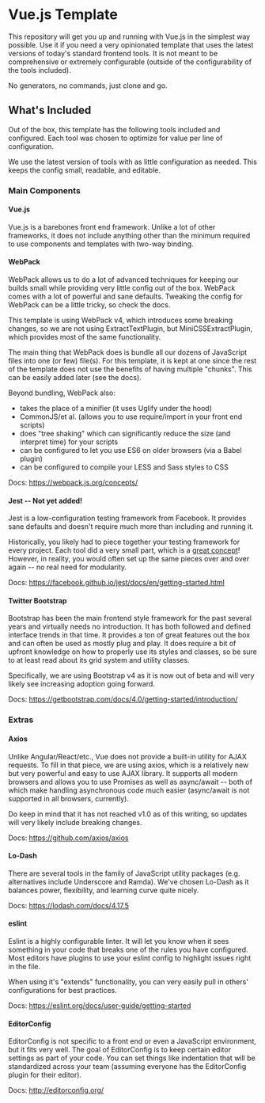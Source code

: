 # Vue.js Template

This repository will get you up and running with Vue.js in the simplest way possible. Use it if you need a very opinionated template that uses the latest versions of today's standard frontend tools. It is not meant to be comprehensive or extremely configurable (outside of the configurability of the tools included).

No generators, no commands, just clone and go.

## What's Included

Out of the box, this template has the following tools included and configured. Each tool was chosen to optimize for value per line of configuration.

We use the latest version of tools with as little configuration as needed. This keeps the config small, readable, and editable.

### Main Components

#### Vue.js

Vue.js is a barebones front end framework. Unlike a lot of other frameworks, it does not include anything other than the minimum required to use components and templates with two-way binding.

#### WebPack

WebPack allows us to do a lot of advanced techniques for keeping our builds small while providing very little config out of the box. WebPack comes with a lot of powerful and sane defaults. Tweaking the config for WebPack can be a little tricky, so check the docs.

This template is using WebPack v4, which introduces some breaking changes, so we are not using ExtractTextPlugin, but MiniCSSExtractPlugin, which provides most of the same functionality.

The main thing that WebPack does is bundle all our dozens of JavaScript files into one (or few) file(s). For this template, it is kept at one since the rest of the template does not use the benefits of having multiple "chunks". This can be easily added later (see the docs).

Beyond bundling, WebPack also:

 - takes the place of a minifier (it uses Uglify under the hood)
 - CommonJS/et al. (allows you to use require/import in your front end scripts)
 - does "tree shaking" which can significantly reduce the size (and interpret time) for your scripts
 - can be configured to let you use ES6 on older browsers (via a Babel plugin)
 - can be configured to compile your LESS and Sass styles to CSS

Docs: https://webpack.js.org/concepts/

#### Jest  -- Not yet added!

Jest is a low-configuration testing framework from Facebook. It provides sane defaults and doesn't require much more than including and running it.

Historically, you likely had to piece together your testing framework for every project. Each tool did a very small part, which is a [great concept](https://en.wikipedia.org/wiki/Unix_philosophy)! However, in reality, you would often set up the same pieces over and over again -- no real need for modularity.

Docs: https://facebook.github.io/jest/docs/en/getting-started.html

#### Twitter Bootstrap

Bootstrap has been the main frontend style framework for the past several years and virtually needs no introduction. It has both followed and defined interface trends in that time. It provides a ton of great features out the box and can often be used as mostly plug and play. It does require a bit of upfront knowledge on how to properly use its styles and classes, so be sure to at least read about its grid system and utility classes.

Specifically, we are using Bootstrap v4 as it is now out of beta and will very likely see increasing adoption going forward.

Docs: https://getbootstrap.com/docs/4.0/getting-started/introduction/

### Extras

#### Axios

Unlike Angular/React/etc., Vue does not provide a built-in utility for AJAX requests. To fill in that piece, we are using axios, which is a relatively new but very powerful and easy to use AJAX library. It supports all modern browsers and allows you to use Promises as well as async/await -- both of which make handling asynchronous code much easier (async/await is not supported in all browsers, currently).

Do keep in mind that it has not reached v1.0 as of this writing, so updates will very likely include breaking changes.

Docs: https://github.com/axios/axios

#### Lo-Dash

There are several tools in the family of JavaScript utility packages (e.g. alternatives include Underscore and Ramda). We've chosen Lo-Dash as it balances power, flexibility, and learning curve quite nicely.

Docs: https://lodash.com/docs/4.17.5

#### eslint

Eslint is a highly configurable linter. It will let you know when it sees something in your code that breaks one of the rules you have configured. Most editors have plugins to use your eslint config to highlight issues right in the file.

When using it's "extends" functionality, you can very easily pull in others' configurations for best practices.

Docs: https://eslint.org/docs/user-guide/getting-started

#### EditorConfig

EditorConfig is not specific to a front end or even a JavaScript environment, but it fits very well. The goal of EditorConfig is to keep certain editor settings as part of your code. You can set things like indentation that will be standardized across your team (assuming everyone has the EditorConfig plugin for their editor).

Docs: http://editorconfig.org/
